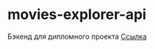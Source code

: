 # movies-explorer-api
Бэкенд для дипломного проекта
[Ссылка](https://api.movies-favorite.nomoredomains.work)
